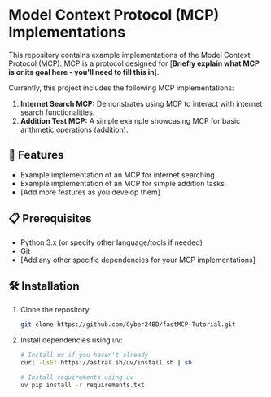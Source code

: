 # Model Context Protocol (MCP) Implementations

This repository contains example implementations of the Model Context Protocol (MCP). MCP is a protocol designed for [**Briefly explain what MCP is or its goal here - you'll need to fill this in**].

Currently, this project includes the following MCP implementations:

1.  **Internet Search MCP:** Demonstrates using MCP to interact with internet search functionalities.
2.  **Addition Test MCP:** A simple example showcasing MCP for basic arithmetic operations (addition).

## 🚀 Features
- Example implementation of an MCP for internet searching.
- Example implementation of an MCP for simple addition tasks.
- [Add more features as you develop them]

## 📋 Prerequisites
- Python 3.x (or specify other language/tools if needed)
- Git
- [Add any other specific dependencies for your MCP implementations]

## 🛠️ Installation
1. Clone the repository:
   ```bash
   git clone https://github.com/Cyber24BD/fastMCP-Tutorial.git
   ```
2. Install dependencies using uv:
   ```bash
   # Install uv if you haven't already
   curl -LsSf https://astral.sh/uv/install.sh | sh

   # Install requirements using uv
   uv pip install -r requirements.txt
   ```
